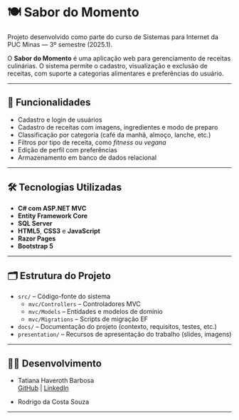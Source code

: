 # 🍽️ Sabor do Momento

Projeto desenvolvido como parte do curso de Sistemas para Internet da PUC Minas — 3º semestre (2025.1).

O **Sabor do Momento** é uma aplicação web para gerenciamento de receitas culinárias. O sistema permite o cadastro, visualização e exclusão de receitas, com suporte a categorias alimentares e preferências do usuário.

---

## 📌 Funcionalidades

- Cadastro e login de usuários
- Cadastro de receitas com imagens, ingredientes e modo de preparo
- Classificação por categoria (café da manhã, almoço, lanche, etc.)
- Filtros por tipo de receita, como *fitness* ou *vegana*
- Edição de perfil com preferências
- Armazenamento em banco de dados relacional
---

## 🛠️ Tecnologias Utilizadas

- **C# com ASP.NET MVC**
- **Entity Framework Core**
- **SQL Server**
- **HTML5**, **CSS3** e **JavaScript**
- **Razor Pages**
- **Bootstrap 5**

---

## 🗂️ Estrutura do Projeto

- `src/` – Código-fonte do sistema
  - `mvc/Controllers` – Controladores MVC
  - `mvc/Models` – Entidades e modelos de domínio
  - `mvc/Migrations` – Scripts de migração EF
- `docs/` – Documentação do projeto (contexto, requisitos, testes, etc.)
- `presentation/` – Recursos de apresentação do trabalho (slides, imagens)

---


## 👩‍💻 Desenvolvimento

- Tatiana Haveroth Barbosa  
[GitHub](https://github.com/tatihav) | [LinkedIn](https://linkedin.com/in/tatihav)  

- Rodrigo da Costa Souza

---
